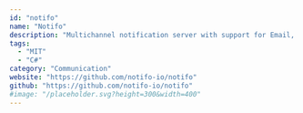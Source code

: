 ```yaml
---
id: "notifo"
name: "Notifo"
description: "Multichannel notification server with support for Email, Mobile Push, Web Push, SMS, messaging and a javascript plugin."
tags:
  - "MIT"
  - "C#"
category: "Communication"
website: "https://github.com/notifo-io/notifo"
github: "https://github.com/notifo-io/notifo"
#image: "/placeholder.svg?height=300&width=400"
---
```


